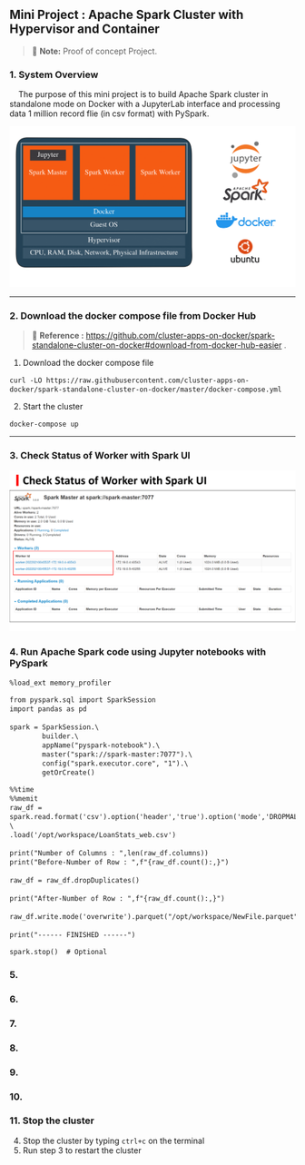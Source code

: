## Mini Project : Apache Spark Cluster with Hypervisor and Container

> :memo: **Note:** Proof of concept Project.

### 1. System Overview

&nbsp;&nbsp;&nbsp;&nbsp;The purpose of this mini project is to build Apache Spark cluster in standalone mode on Docker with a JupyterLab interface and processing data 1 million record flie (in csv format) with PySpark.

![Overview_Project_Spark](/assets/images/Spark-01.png)

---------------

### 2. Download the docker compose file from Docker Hub

> :memo: **Reference :** https://github.com/cluster-apps-on-docker/spark-standalone-cluster-on-docker#download-from-docker-hub-easier .

1. Download the docker compose file

```
curl -LO https://raw.githubusercontent.com/cluster-apps-on-docker/spark-standalone-cluster-on-docker/master/docker-compose.yml
```
2. Start the cluster
```
docker-compose up
```
---------------

### 3. Check Status of Worker with Spark UI

![Overview_Project_Spark](/assets/images/Spark-02.png)

### 4. Run Apache Spark code using Jupyter notebooks with PySpark

```
%load_ext memory_profiler
```
```
from pyspark.sql import SparkSession
import pandas as pd

spark = SparkSession.\
        builder.\
        appName("pyspark-notebook").\
        master("spark://spark-master:7077").\
        config("spark.executor.core", "1").\
        getOrCreate()
```
```
%%time
%%memit
raw_df = spark.read.format('csv').option('header','true').option('mode','DROPMALFORMED') \
.load('/opt/workspace/LoanStats_web.csv')

print("Number of Columns : ",len(raw_df.columns))
print("Before-Number of Row : ",f"{raw_df.count():,}")

raw_df = raw_df.dropDuplicates()

print("After-Number of Row : ",f"{raw_df.count():,}")

raw_df.write.mode('overwrite').parquet("/opt/workspace/NewFile.parquet")

print("------ FINISHED ------")
```
```
spark.stop()  # Optional
```
### 5.

### 6.

### 7.

### 8.

### 9.

### 10.

### 11. Stop the cluster
4. Stop the cluster by typing ```ctrl+c``` on the terminal
5. Run step 3 to restart the cluster
